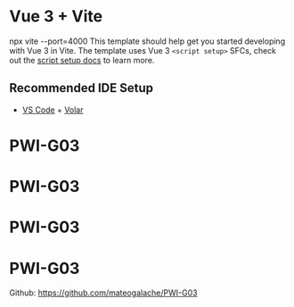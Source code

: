 # Vue 3 + Vite
npx vite --port=4000
This template should help get you started developing with Vue 3 in Vite. The template uses Vue 3 `<script setup>` SFCs, check out the [script setup docs](https://v3.vuejs.org/api/sfc-script-setup.html#sfc-script-setup) to learn more.

## Recommended IDE Setup

- [VS Code](https://code.visualstudio.com/) + [Volar](https://marketplace.visualstudio.com/items?itemName=Vue.volar)
# PWI-G03
# PWI-G03
# PWI-G03
# PWI-G03

Github: https://github.com/mateogalache/PWI-G03 
